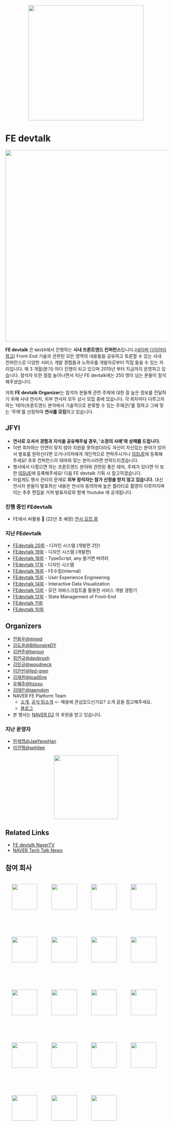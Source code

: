 
<div align="center">

<img src="./assets/fedevtalk_logo.png" width="360px">

</div>

# FE devtalk
<img src="./assets/_DSC5957-59.jpg" width="600px">

**FE devtalk** 은 `NAVER`에서 진행하는 **사내 프론트엔드 컨퍼런스**입니다.([네이버 다이어리 참고](https://m.blog.naver.com/PostView.nhn?blogId=naver_diary&logNo=221667928848&navType=tl)) Front-End 기술과 관련된 모든 영역의 내용들을 공유하고 토론할 수 있는 사내 컨퍼런스로 다양한 서비스 개발 경험들과 노하우를 개발자로부터 직접 들을 수 있는 자리입니다. 매 3 개월(분기) 마다 진행이 되고 있으며 2015년 부터 지금까지 운영하고 있습니다. 참석자 또한 점점 늘어나면서 지난 FE devtalk에는 250 명이 넘는 분들이 참석해주셨습니다.

저희 **FE devtalk Organizer**는 참석자 분들께 관련 주제에 대한 질 높은 정보를 전달하기 위해 사내 연사자, 외부 연사자 모두 상시 모집 중에 있습니다. 각 회차마다 다루고자 하는 ‘테마(프론트엔드 분야에서 기술적으로 분류할 수 있는 주제군)’를 정하고 그에 맞는 ‘주제'를 선정하여 **연사를 모집**하고 있습니다.

## JFYI

- **연사로 오셔서 경험과 지식을 공유해주실 경우, '소정의 사례'와 상패를 드립니다.**
- 이번 회차와는 인연이 맞지 않아 지원을 못하셨더라도 자신이 자신있는 분야가 있어서 발표를 원하신다면 오거나이저에게 개인적으로 연락주시거나 [ISSUE](https://github.com/NAVER-FEPlatform/FEDevtalk/issues)에 등록해주세요! 추후 컨퍼런스의 테마와 맞는 분이시라면 연락드리겠습니다.
- 행사에서 다뤘으면 하는 프론트엔드 분야와 관련된 좋은 테마, 주제가 있다면 이 또한 [ISSUE](https://github.com/NAVER-FEPlatform/FEDevtalk/issues)에 등록해주세요! 다음 FE devtalk 기획 시 참고하겠습니다.
- 아쉽게도 행사 관리의 문제로 **외부 참석자는 참가 신청을 받지 않고 있습니다.** 대신 연사자 분들이 발표하신 내용은 연사자 동의하에 높은 퀄리티로 촬영이 이루어지며 이는 추후 편집을 거쳐 발표자료와 함께 Youtube 에 공개됩니다.

### 진행 중인 FEdevtalk
- FE에서 AI활용 🤖 (22년 초 예정) [연사 모집 중](https://github.com/NAVER-FEPlatform/FEDevtalk/issues/4)

### 지난 FEdevtalk
- [FEdevtalk 20회](https://github.com/NAVER-FEPlatform/FEDevtalk/blob/master/20_fedevtalk.md) - 디자인 시스템 (개발편 2탄)
- [FEdevtalk 19회](https://github.com/NAVER-FEPlatform/FEDevtalk/blob/master/19_fedevtalk.md) - 디자인 시스템 (개발편)
- [FEdevtalk 18회](https://github.com/NAVER-FEPlatform/FEDevtalk/blob/master/18_fedevtalk.md) - TypeScript, any 쓸거면 버려라
- [FEdevtalk 17회](https://github.com/NAVER-FEPlatform/FEDevtalk/blob/master/17_fedevtalk.md) - 디자인 시스템
- [FEdevtalk 16회](https://github.com/NAVER-FEPlatform/FEDevtalk/blob/master/16_fedevtalk.md) - FE수첩(internal)
- [FEdevtalk 15회](https://github.com/NAVER-FEPlatform/FEDevtalk/blob/master/15_fedevtalk.md) - User Experience Engineering
- [FEdevtalk 14회](https://github.com/NAVER-FEPlatform/FEDevtalk/blob/master/14_fedevtalk.md) - Interactive Data Visualization
- [FEdevtalk 13회](https://github.com/NAVER-FEPlatform/FEDevtalk/blob/master/13_fedevtalk.md) - 모던 자바스크립트를 활용한 서비스 개발 경험기
- [FEdevtalk 12회](https://github.com/NAVER-FEPlatform/FEDevtalk/blob/master/12_fedevtalk.md) - State Management of Front-End
- [FEdevtalk 11회](https://github.com/NAVER-FEPlatform/FEDevtalk/blob/master/11_fedevtalk.md)
- [FEdevtalk 10회](https://github.com/NAVER-FEPlatform/FEDevtalk/blob/master/10_fedevtalk.md)

## Organizers

- [전용우@mixed](https://github.com/mixed)
- [김도윤@BillionaireDY](https://github.com/BillionaireDY)
- [김현준@henjun](https://github.com/henjun)
- [최연규@daybrush](https://github.com/daybrush)
- [김민규@woodneck](https://github.com/woodneck)
- [이은빈@fed-gren](https://github.com/fed-gren)
- [김재원@load0ne](https://github.com/load0ne)
- [우혜주@hzoou](https://github.com/hzoou)
- [김태은@taenykim](https://github.com/taenykim)
- NAVER FE Platform Team
  - [소개](https://github.com/naver/fe-news/blob/fe-org/org/Search-FE.md), [공식 팀소개](https://naver-career.gitbook.io/kr/service/search/reliability-platform/search-fe) <- 채용에 관심있으신가요? 소개 글을 참고해주세요.
  - [블로그](https://medium.com/naver-fe-platform)
- 본 행사는 [NAVER D2](https://d2.naver.com/home) 의 후원을 받고 있습니다.

### 지난 운영자
- [한재엽@JaeYeopHan](http://github.com/JaeYeopHan)
- [이관형@sphilee](https://github.com/sphilee)

<div align="center">

<a href="https://d2.naver.com/home"><img src="./assets/naver_d2_logo.png" width="200px"></a>

</div>

## Related Links

- [FE devtalk NaverTV](https://tv.naver.com/naverd2)
- [NAVER Tech Talk News](https://d2.naver.com/search?keyword=teck%20talk)

## 참여 회사
<p style="line-height: 10;">
<img height="80px" style="display:inline-block;margin:20px"  src="https://user-images.githubusercontent.com/22300/115655479-5bfd7780-a36e-11eb-9ff8-1627c00b1643.png"/>
<img height="80px" style="display:inline-block;margin:20px"  src="https://user-images.githubusercontent.com/22300/115655482-5d2ea480-a36e-11eb-8e3e-f8f69e101a80.png"/>
<img height="80px" style="display:inline-block;margin:20px"  src="https://user-images.githubusercontent.com/22300/115655483-5dc73b00-a36e-11eb-98e2-d6d10bc44da8.jpeg"/>
<img height="80px" style="display:inline-block;margin:20px"  src="https://user-images.githubusercontent.com/22300/115655486-5ef86800-a36e-11eb-9ee5-24f49ef87dd3.jpeg"/>
<img height="80px" style="display:inline-block;margin:20px"  src="https://user-images.githubusercontent.com/22300/115655489-5ef86800-a36e-11eb-9347-ba173f51c1ed.png"/>
<img height="80px" style="display:inline-block;margin:20px"  src="https://user-images.githubusercontent.com/22300/115655490-5f90fe80-a36e-11eb-9b50-00d9b15abe23.png"/>
<img height="80px" style="display:inline-block;margin:20px"  src="https://user-images.githubusercontent.com/22300/115655492-60299500-a36e-11eb-8fa8-febe889aeef7.png"/>
<img height="80px" style="display:inline-block;margin:20px"  src="https://user-images.githubusercontent.com/22300/115655498-60c22b80-a36e-11eb-96b5-fe625ec82a48.png"/>
<img height="80px" style="display:inline-block;margin:20px"  src="https://user-images.githubusercontent.com/22300/115655499-60c22b80-a36e-11eb-8f53-d0041b5726df.png"/>
<img height="80px" style="display:inline-block;margin:20px"  src="https://user-images.githubusercontent.com/22300/115655663-b5fe3d00-a36e-11eb-9d7c-1d04d2508450.png"/>
<img height="80px" style="display:inline-block;margin:20px"  src="https://user-images.githubusercontent.com/22300/115655659-b4347980-a36e-11eb-843d-69dcfc4626d8.png"/>
<img height="80px" style="display:inline-block;margin:20px"  src="https://user-images.githubusercontent.com/22300/115655755-e645db80-a36e-11eb-929c-20aee598d922.png"/>
<img height="80px" style="display:inline-block;margin:20px"  src="https://user-images.githubusercontent.com/14918660/119443515-b3737680-bd64-11eb-852d-d03ae448d9b2.png"/>
<img height="80px" style="display:inline-block;margin:20px"  src="https://user-images.githubusercontent.com/14918660/119443507-b1111c80-bd64-11eb-953c-c96c96bdd038.png"/>

<img height="80px" style="display:inline-block;margin:20px"  src="https://user-images.githubusercontent.com/22935610/131288262-e765957e-cb18-4dab-8b14-408acc74d5c9.png"/>
  
<img height="80px" style="display:inline-block;margin:20px" src="https://user-images.githubusercontent.com/22935610/131286764-8ddc15d4-e199-4a88-8ac0-75231c4d4ef7.png"/>
  
<img height="80px" style="display:inline-block;margin:20px"  src="https://user-images.githubusercontent.com/22935610/131286786-f4201f1d-2de0-4ef4-bbef-6350266ec4f8.png"/>
  
<img height="80px" style="display:inline-block;margin:20px" src="https://user-images.githubusercontent.com/22935610/131286807-d1b97a88-a818-4911-b7ed-546b918c5c38.png"/>
  
  
<img height="80px" style="display:inline-block;margin:20px"  src="https://user-images.githubusercontent.com/22935610/131287266-c1d9fdda-003f-462c-b156-c19feb7a91b0.png"/>
</p>



